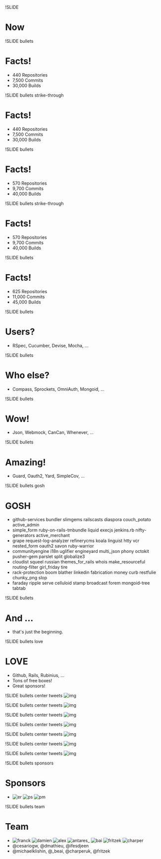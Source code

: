 !SLIDE
# Now

!SLIDE bullets
# Facts!
* 440 Repositories
* 7,500 Commits
* 30,000 Builds

!SLIDE bullets strike-through
# Facts!
* 440 Repositories
* 7,500 Commits
* 30,000 Builds

!SLIDE bullets
# Facts!
* 570 Repositories
* 9,700 Commits
* 40,000 Builds

!SLIDE bullets strike-through
# Facts!
* 570 Repositories
* 9,700 Commits
* 40,000 Builds

!SLIDE bullets
# Facts!
* 625 Repositories
* 11,000 Commits
* 45,000 Builds

!SLIDE bullets
# Users?
* RSpec, Cucumber, Devise, Mocha, ...

!SLIDE bullets
# Who else?
* Compass, Sprockets, OmniAuth, Mongoid, ...

!SLIDE bullets
# Wow!
* Json, Webmock, CanCan, Whenever, ...

!SLIDE bullets
# Amazing!
* Guard, Oauth2, Yard, SimpleCov, ...

!SLIDE bullets gosh
# GOSH
* github-services bundler slimgems railscasts diaspora couch_potato active_admin
* simple_form ruby-on-rails-tmbundle liquid execjs jenkins.rb nifty-generators active_merchant
* grape request-log-analyzer refinerycms koala linguist htty vcr nested_form oauth2 savon ruby-warrior
* communityengine i18n uglifier engineyard multi_json phony octokit pusher-gem parslet split globalize3
* cloudist squeel russian themes_for_rails whois make_resourceful routing-filter girl_friday tire
* rack-protection boom blather linkedin fabrication money curb restfulie chunky_png slop
* faraday ripple serve celluloid stamp broadcast forem mongoid-tree tabtab

!SLIDE bullets
# And ...
* that's just the beginning.

!SLIDE bullets love
# LOVE
* Github, Rails, Rubinius, ...
* Tons of free boxes!
* Great sponsors!

!SLIDE bullets center tweets
![img](../images/tweets/fxn.png)

!SLIDE bullets center tweets
![img](../images/tweets/technoweenie.png)

!SLIDE bullets center tweets
![img](../images/tweets/rbates.png)

!SLIDE bullets center tweets
![img](../images/tweets/josevalim.png)

!SLIDE bullets center tweets
![img](../images/tweets/pat.png)

!SLIDE bullets center tweets
![img](../images/tweets/mislav.png)

!SLIDE bullets center tweets
![img](../images/tweets/josevalim.png)

!SLIDE bullets sponsors
# Sponsors
* ![er](../images/banners/enterprise-rails.png)
  ![ps](../images/banners/pusher.png)
  ![pm](../images/banners/postmark.png)

!SLIDE bullets team
# Team
* ![franck](../images/team/franck.png)
  ![damien](../images/team/damien.jpeg)
  ![alex](../images/team/alex.png)
  ![antares_](../images/team/antares_.jpg)
  ![bai](../images/team/bai.jpeg)
  ![fritzek](../images/team/fritzek.jpeg)
  ![charper](../images/team/charper.jpeg)
* @cesariogw, @dmathieu, @ifesdjeen
* @michaelklishin, @\_beai, @charperuk, @fritzek
